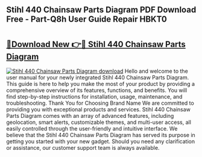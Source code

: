 ## Stihl 440 Chainsaw Parts Diagram PDF Download Free - Part-Q8h User Guide Repair HBKT0

# <h2><a href="http://dfjn4xs.blite.top/?on=Stihl+440+Chainsaw+Parts+Diagram">🔗Download New 👉🔴 Stihl 440 Chainsaw Parts Diagram</a></h2>

[![Stihl 440 Chainsaw Parts Diagram download](https://i.imgur.com/lujVjoI.png)](http://dfjn4xs.blite.top/?on=Stihl+440+Chainsaw+Parts+Diagram)
Hello and welcome to the user manual for your newly integrated Stihl 440 Chainsaw Parts Diagram. This guide is here to help you make the most of your product by providing a comprehensive overview of its features, functions, and benefits. You will find step-by-step instructions for installation, usage, maintenance, and troubleshooting. Thank You for Choosing Brand Name We are committed to providing you with exceptional products and services. Stihl 440 Chainsaw Parts Diagram comes with an array of advanced features, including geolocation, smart alerts, customizable themes, and multi-user access, all easily controlled through the user-friendly and intuitive interface. We believe that the Stihl 440 Chainsaw Parts Diagram has served its purpose in getting you started with your new gadget. Should you need any clarification or assistance, our customer support team is always available.
